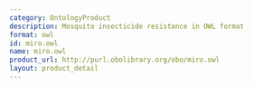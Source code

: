 ```yaml
---
category: OntologyProduct
description: Mosquito insecticide resistance in OWL format
format: owl
id: miro.owl
name: miro.owl
product_url: http://purl.obolibrary.org/obo/miro.owl
layout: product_detail
---
```

